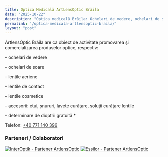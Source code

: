 ```yaml
---
title: Optica Medicală ArtLensOptic Brăila
date: "2025-10-22"
description: "Optica medicală Brăila: Ochelari de vedere, ochelari de soare, accesorii, lentile de contact toate la ArtlensOptic"
permalink: '/optica-medicala-artlensoptic-braila/'
layout: "post"
---
```

ArtlensOptic Brăila are ca obiect de activitate promovarea și comercializarea produselor optice, respectiv:

– ochelari de vedere

– ochelari de soare

– lentile aeriene

– lentile de contact

– lentile cosmetice

– accesorii: etui, șnururi, lavete curățare, soluții curățare lentile

– determinare de dioptrii gratuită *

Telefon: <a href="tel:+40771140396">+40 771 140 396</a>

### Parteneri / Colaboratori

<a href="http://www.interoptik.ro/" target="_blank" title="InterOptik - Partener ArtlensOptic"><img src="/static/img/logo-interoptic-partener-artlens-optic.jpg" alt="InterOptik - Partener ArtlensOptic" title="InterOptik - Partener ArtlensOptic"></a>
<a href="http://www.essilor.ro/" target="_blank" title="Essilor - Partener ArtlensOptic"><img src="/static/img/logo-essilor-partener-artlens-optic.jpg" alt="Essilor - Partener ArtlensOptic" title="Essilor - Partener ArtlensOptic"></a>
